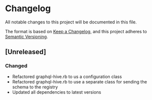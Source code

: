# Changelog

All notable changes to this project will be documented in this file.

The format is based on [Keep a Changelog](https://keepachangelog.com/en/1.1.0/),
and this project adheres to [Semantic Versioning](https://semver.org/spec/v2.0.0.html).

## [Unreleased]

### Changed
- Refactored graphql-hive.rb to us a configuration class
- Refactored graphql-hive.rb to use a separate class for sending the schema to the registry
- Updated all dependencies to latest versions
